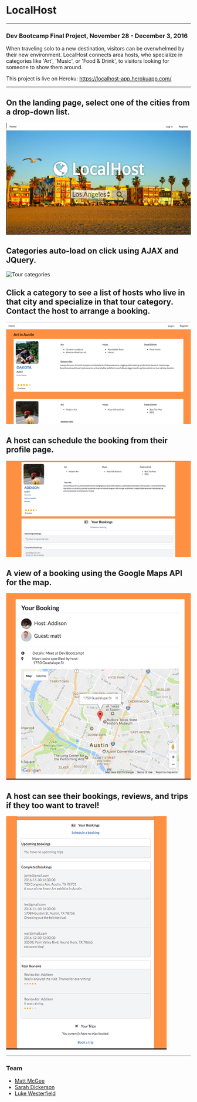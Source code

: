 # LocalHost
___
### Dev Bootcamp Final Project, November 28 - December 3, 2016
When traveling solo to a new destination, visitors can be overwhelmed by their new environment. LocalHost connects area hosts, who specialize in categories like 'Art', 'Music', or 'Food & Drink', to visitors looking for someone to show them around.

This project is live on Heroku: https://localhost-app.herokuapp.com/
___
## On the landing page, select one of the cities from a drop-down list.

![Homepage View](home.png)

## Categories auto-load on click using AJAX and JQuery.

![Tour categories](categories.png)

## Click a category to see a list of hosts who live in that city and specialize in that tour category. Contact the host to arrange a booking.

![List of host profiles](hosts.png)

## A host can schedule the booking from their profile page.

![Host profile view](bio.png)

## A view of a booking using the Google Maps API for the map.

![Single booking view](booking.png)

## A host can see their bookings, reviews, and trips if they too want to travel!

![Single booking view](bookings-reviews.png)

___
### Team
- [Matt McGee](https://github.com/m-mcgee)
- [Sarah Dickerson](https://github.com/vernistage)
- [Luke Westerfield](https://github.com/lsw0011)
